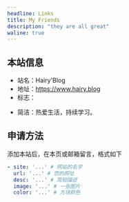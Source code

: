```yaml
---
headline: Links
title: My Friends
description: "they are all great"
waline: true
---
```


## 本站信息

- 站名：Hairy'Blog
- 地址：https://www.hairy.blog
- 标志：

<hairy-image style="width: 200px" src="https://pic.imgdb.cn/item/62fe02d616f2c2beb14bc2f3.jpg" />

- 简洁：热爱生活，持续学习。

## 申请方法

添加本站后，在本页或邮箱留言，格式如下

```yaml
- site: '...' # 网站的名字
  url: '...' # 您的网址
  desc: '...' # 简短描述
  image: '...' # 一张图片
  color: '...' # 方块颜色
```


<br />
<br />

<hairy-links 
  :links="[
    {
      name: 'Barney’s Blog',
      url: 'https://hugo.bnblogs.cc/',
      image: 'https://hugo.bnblogs.cc/images/img/20220215001349.png',
      color: '#00bfa5',
      desc: 'All the truth is simple.',
    },
    {
      name: '優萌初華',
      url: 'https://shoka.lostyu.me',
      image: 'https://cdn.jsdelivr.net/gh/amehime/shoka@latest/images/avatar.jpg',
      color: '#e9546b',
      desc: '琉璃的医学 & 编程笔记',
    },
    {
      name: '云游君',
      url: 'https://www.yunyoujun.cn/',
      image: 'https://www.yunyoujun.cn/images/avatar.jpg',
      color: '#0078e7',
      desc: 'All at sea.',
    },
    {
      name: 'Mysteve',
      url: 'https://mysteve.github.io',
      image: 'https://pic.imgdb.cn/item/62fca5f016f2c2beb193428c.jpg',
      color: '#71d0f7',
      desc: '不抱怨不埋怨。',
    },
    {
      name: 'Kifuan',
      url: 'https://blog.kifuan.me',
      image: 'https://blog.kifuan.me/avatar.jpg',
      color: '#50bfff',
      desc: '随便写写。'
    },
    {
      name: 'Luch',
      url: 'https://www.quanzhan.co/',
      image: 'https://www.quanzhan.co/',
      color: '#1291ee',
      desc: '记录笔记，分享工具。'
    }
  ]"
/>
